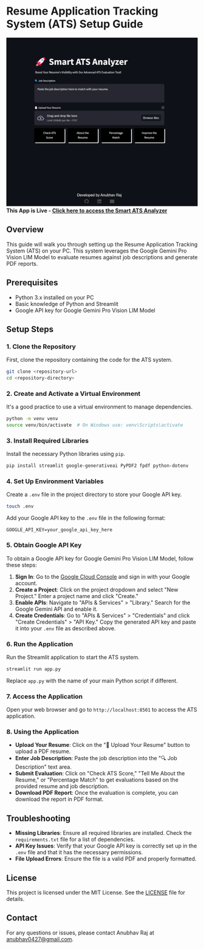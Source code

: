 
# Resume Application Tracking System (ATS) Setup Guide
![Image](image01.png)
**This App is Live - [Click here to access the Smart ATS Analyzer](https://smart-ats-analyzer-by-anubhav.streamlit.app/)**  
## Overview
This guide will walk you through setting up the Resume Application Tracking System (ATS) on your PC. This system leverages the Google Gemini Pro Vision LIM Model to evaluate resumes against job descriptions and generate PDF reports.

## Prerequisites
- Python 3.x installed on your PC
- Basic knowledge of Python and Streamlit
- Google API key for Google Gemini Pro Vision LIM Model

## Setup Steps

### 1. Clone the Repository
First, clone the repository containing the code for the ATS system.

```bash
git clone <repository-url>
cd <repository-directory>
```

### 2. Create and Activate a Virtual Environment
It's a good practice to use a virtual environment to manage dependencies.

```bash
python -m venv venv
source venv/bin/activate  # On Windows use: venv\Scripts\activate
```

### 3. Install Required Libraries
Install the necessary Python libraries using `pip`.

```bash
pip install streamlit google-generativeai PyPDF2 fpdf python-dotenv
```

### 4. Set Up Environment Variables
Create a `.env` file in the project directory to store your Google API key.

```bash
touch .env
```

Add your Google API key to the `.env` file in the following format:

```
GOOGLE_API_KEY=your_google_api_key_here
```

### 5. Obtain Google API Key
To obtain a Google API key for Google Gemini Pro Vision LIM Model, follow these steps:

1. **Sign In**: Go to the [Google Cloud Console](https://console.cloud.google.com/) and sign in with your Google account.
2. **Create a Project**: Click on the project dropdown and select "New Project." Enter a project name and click "Create."
3. **Enable APIs**: Navigate to "APIs & Services" > "Library." Search for the Google Gemini API and enable it.
4. **Create Credentials**: Go to "APIs & Services" > "Credentials" and click "Create Credentials" > "API Key." Copy the generated API key and paste it into your `.env` file as described above.

### 6. Run the Application
Run the Streamlit application to start the ATS system.

```bash
streamlit run app.py
```

Replace `app.py` with the name of your main Python script if different.

### 7. Access the Application
Open your web browser and go to `http://localhost:8501` to access the ATS application.

### 8. Using the Application
- **Upload Your Resume**: Click on the "📄 Upload Your Resume" button to upload a PDF resume.
- **Enter Job Description**: Paste the job description into the "🔍 Job Description" text area.
- **Submit Evaluation**: Click on "Check ATS Score," "Tell Me About the Resume," or "Percentage Match" to get evaluations based on the provided resume and job description.
- **Download PDF Report**: Once the evaluation is complete, you can download the report in PDF format.

## Troubleshooting
- **Missing Libraries**: Ensure all required libraries are installed. Check the `requirements.txt` file for a list of dependencies.
- **API Key Issues**: Verify that your Google API key is correctly set up in the `.env` file and that it has the necessary permissions.
- **File Upload Errors**: Ensure the file is a valid PDF and properly formatted.

## License
This project is licensed under the MIT License. See the [LICENSE](LICENSE) file for details.

## Contact
For any questions or issues, please contact Anubhav Raj at [anubhav0427@gmail.com](mailto:anubhav0427@gmail.com).

